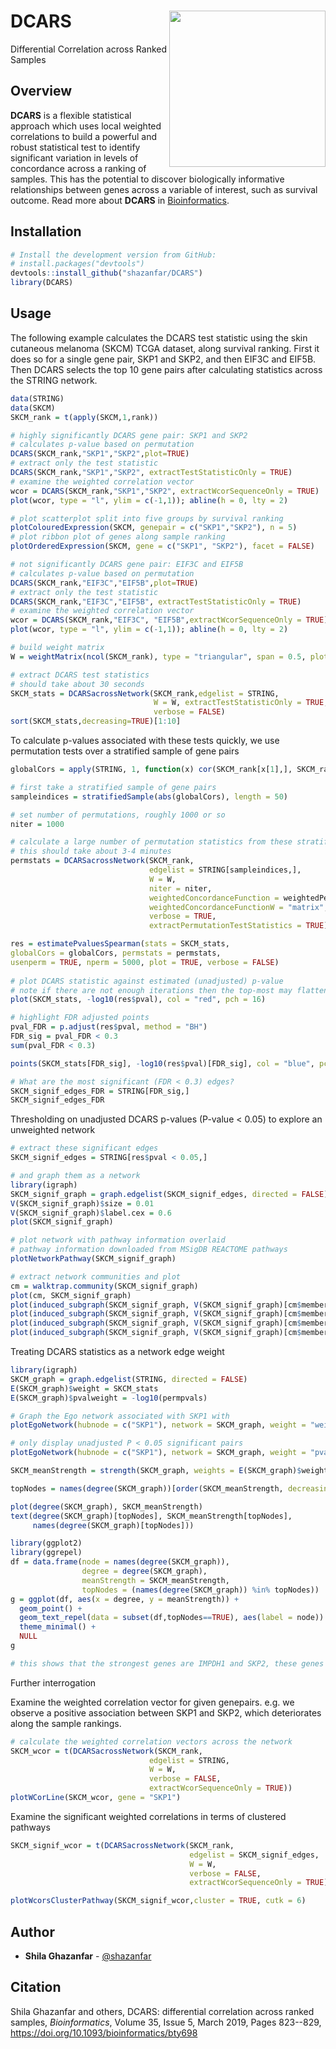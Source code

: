 DCARS <img src="man/figures/hex.png" align="right"  height="250" width="250"/>
======================================================

Differential Correlation across Ranked Samples

Overview
--------

**DCARS** is a flexible statistical approach which uses local weighted correlations to build a powerful and robust statistical test to identify significant variation in levels of concordance across a ranking of samples. This has the potential to discover biologically informative relationships between genes across a variable of interest, such as survival outcome. Read more about **DCARS** in [Bioinformatics](https://doi.org/10.1093/bioinformatics/bty698).



Installation
--------

```r
# Install the development version from GitHub:
# install.packages("devtools")
devtools::install_github("shazanfar/DCARS")
library(DCARS)
```

Usage
-----

The following example calculates the DCARS test statistic using the skin cutaneous melanoma (SKCM) TCGA dataset, along survival ranking. First it does so for a single gene pair, SKP1 and SKP2, and then EIF3C and EIF5B. Then DCARS selects the top 10 gene pairs after calculating statistics across the STRING network.

```r
data(STRING)
data(SKCM)
SKCM_rank = t(apply(SKCM,1,rank))

# highly significantly DCARS gene pair: SKP1 and SKP2
# calculates p-value based on permutation
DCARS(SKCM_rank,"SKP1","SKP2",plot=TRUE)
# extract only the test statistic
DCARS(SKCM_rank,"SKP1","SKP2", extractTestStatisticOnly = TRUE)
# examine the weighted correlation vector
wcor = DCARS(SKCM_rank,"SKP1","SKP2", extractWcorSequenceOnly = TRUE)
plot(wcor, type = "l", ylim = c(-1,1)); abline(h = 0, lty = 2)

# plot scatterplot split into five groups by survival ranking
plotColouredExpression(SKCM, genepair = c("SKP1","SKP2"), n = 5)
# plot ribbon plot of genes along sample ranking
plotOrderedExpression(SKCM, gene = c("SKP1", "SKP2"), facet = FALSE)

# not significantly DCARS gene pair: EIF3C and EIF5B
# calculates p-value based on permutation
DCARS(SKCM_rank,"EIF3C","EIF5B",plot=TRUE)
# extract only the test statistic
DCARS(SKCM_rank,"EIF3C","EIF5B", extractTestStatisticOnly = TRUE)
# examine the weighted correlation vector
wcor = DCARS(SKCM_rank,"EIF3C", "EIF5B",extractWcorSequenceOnly = TRUE)
plot(wcor, type = "l", ylim = c(-1,1)); abline(h = 0, lty = 2)

# build weight matrix
W = weightMatrix(ncol(SKCM_rank), type = "triangular", span = 0.5, plot = TRUE)

# extract DCARS test statistics
# should take about 30 seconds
SKCM_stats = DCARSacrossNetwork(SKCM_rank,edgelist = STRING,
                                W = W, extractTestStatisticOnly = TRUE,
                                verbose = FALSE)
sort(SKCM_stats,decreasing=TRUE)[1:10]
```

To calculate p-values associated with these tests quickly, we use permutation tests over a stratified sample of gene pairs

```r
globalCors = apply(STRING, 1, function(x) cor(SKCM_rank[x[1],], SKCM_rank[x[2],]))

# first take a stratified sample of gene pairs
sampleindices = stratifiedSample(abs(globalCors), length = 50)

# set number of permutations, roughly 1000 or so
niter = 1000

# calculate a large number of permutation statistics from these stratified sample pairs
# this should take about 3-4 minutes
permstats = DCARSacrossNetwork(SKCM_rank,
                               edgelist = STRING[sampleindices,],
                               W = W, 
                               niter = niter,
                               weightedConcordanceFunction = weightedPearson_matrix,
                               weightedConcordanceFunctionW = "matrix",
                               verbose = TRUE,
                               extractPermutationTestStatistics = TRUE)

res = estimatePvaluesSpearman(stats = SKCM_stats, 
globalCors = globalCors, permstats = permstats, 
usenperm = TRUE, nperm = 5000, plot = TRUE, verbose = FALSE)
                               
# plot DCARS statistic against estimated (unadjusted) p-value
# note if there are not enough iterations then the top-most may flatten out
plot(SKCM_stats, -log10(res$pval), col = "red", pch = 16)

# highlight FDR adjusted points
pval_FDR = p.adjust(res$pval, method = "BH")
FDR_sig = pval_FDR < 0.3
sum(pval_FDR < 0.3)

points(SKCM_stats[FDR_sig], -log10(res$pval)[FDR_sig], col = "blue", pch = 16, cex = 1.2)

# What are the most significant (FDR < 0.3) edges?
SKCM_signif_edges_FDR = STRING[FDR_sig,]
SKCM_signif_edges_FDR
```

Thresholding on unadjusted DCARS p-values (P-value < 0.05) to explore an unweighted network

```r
# extract these significant edges
SKCM_signif_edges = STRING[res$pval < 0.05,]

# and graph them as a network
library(igraph)
SKCM_signif_graph = graph.edgelist(SKCM_signif_edges, directed = FALSE)
V(SKCM_signif_graph)$size = 0.01
V(SKCM_signif_graph)$label.cex = 0.6
plot(SKCM_signif_graph)

# plot network with pathway information overlaid
# pathway information downloaded from MSigDB REACTOME pathways
plotNetworkPathway(SKCM_signif_graph)

# extract network communities and plot
cm = walktrap.community(SKCM_signif_graph)
plot(cm, SKCM_signif_graph)
plot(induced_subgraph(SKCM_signif_graph, V(SKCM_signif_graph)[cm$membership==1]))
plot(induced_subgraph(SKCM_signif_graph, V(SKCM_signif_graph)[cm$membership==2]))
plot(induced_subgraph(SKCM_signif_graph, V(SKCM_signif_graph)[cm$membership==3]))
plot(induced_subgraph(SKCM_signif_graph, V(SKCM_signif_graph)[cm$membership==4]))
```

Treating DCARS statistics as a network edge weight

```r
library(igraph)
SKCM_graph = graph.edgelist(STRING, directed = FALSE)
E(SKCM_graph)$weight = SKCM_stats
E(SKCM_graph)$pvalweight = -log10(permpvals)

# Graph the Ego network associated with SKP1 with 
plotEgoNetwork(hubnode = c("SKP1"), network = SKCM_graph, weight = "weight")

# only display unadjusted P < 0.05 significant pairs
plotEgoNetwork(hubnode = c("SKP1"), network = SKCM_graph, weight = "pvalweight", subset = TRUE, thresh = -log10(0.05))

SKCM_meanStrength = strength(SKCM_graph, weights = E(SKCM_graph)$weight)/degree(SKCM_graph)

topNodes = names(degree(SKCM_graph))[order(SKCM_meanStrength, decreasing = TRUE)[1:20]]

plot(degree(SKCM_graph), SKCM_meanStrength)
text(degree(SKCM_graph)[topNodes], SKCM_meanStrength[topNodes],
     names(degree(SKCM_graph)[topNodes]))

library(ggplot2)
library(ggrepel)
df = data.frame(node = names(degree(SKCM_graph)),
                degree = degree(SKCM_graph), 
                meanStrength = SKCM_meanStrength, 
                topNodes = (names(degree(SKCM_graph)) %in% topNodes))
g = ggplot(df, aes(x = degree, y = meanStrength)) +
  geom_point() + 
  geom_text_repel(data = subset(df,topNodes==TRUE), aes(label = node)) +
  theme_minimal() +
  NULL
g

# this shows that the strongest genes are IMPDH1 and SKP2, these genes have the highest mean edge weights
```

Further interrogation

Examine the weighted correlation vector for given genepairs. e.g. we observe a positive association between SKP1 and SKP2, which deteriorates along the sample rankings.

```r
# calculate the weighted correlation vectors across the network
SKCM_wcor = t(DCARSacrossNetwork(SKCM_rank,
                               edgelist = STRING,
                               W = W, 
                               verbose = FALSE,
                               extractWcorSequenceOnly = TRUE))
plotWCorLine(SKCM_wcor, gene = "SKP1")
```

Examine the significant weighted correlations in terms of clustered pathways

```r
SKCM_signif_wcor = t(DCARSacrossNetwork(SKCM_rank,
                                        edgelist = SKCM_signif_edges,
                                        W = W, 
                                        verbose = FALSE,
                                        extractWcorSequenceOnly = TRUE))

plotWcorsClusterPathway(SKCM_signif_wcor,cluster = TRUE, cutk = 6)
```

## Author

* **Shila Ghazanfar**  - [@shazanfar](https://twitter.com/shazanfar)

## Citation

Shila Ghazanfar and others, DCARS: differential correlation across ranked samples, *Bioinformatics*, Volume 35, Issue 5, March 2019, Pages 823--829, <https://doi.org/10.1093/bioinformatics/bty698>
